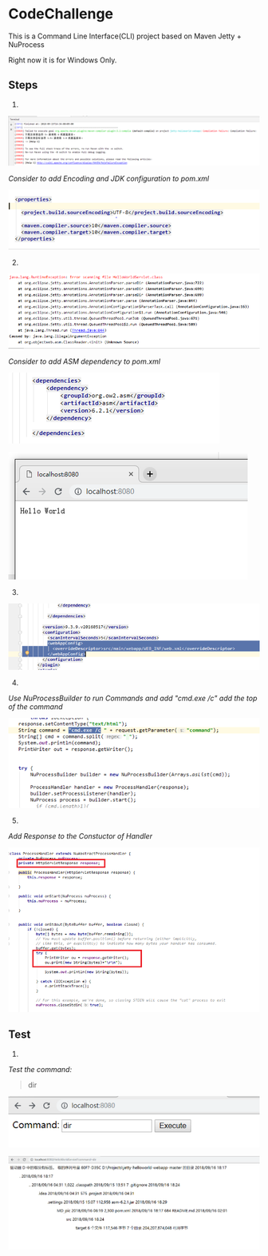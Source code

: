 
# CodeChallenge
This is a Command Line Interface(CLI) project based on Maven Jetty + NuProcess

Right now it is for Windows Only.

## Steps

1.
 ![avatar](/MD_pic/1-1.png)
 
 *Consider to add Encoding and JDK configuration to pom.xml*
 
 ![avatar](/MD_pic/1-2.png)


2.
 ![avatar](/MD_pic/2-1.png)
 
 *Consider to add ASM dependency to pom.xml*
 
 ![avatar](/MD_pic/2-2.png)
 
 ![avatar](/MD_pic/2-3.png)


3.
 ![avatar](/MD_pic/3-1.png)


4.
 *Use NuProcessBuilder to run Commands and add "cmd.exe /c" add the top of the command*
 
 ![avatar](/MD_pic/4-1.png)


5.
 *Add Response to the Constuctor of Handler*
 
 ![avatar](/MD_pic/5-1.png)

## Test

1. 
 *Test the command:*

 > dir
 
 ![avatar](/MD_pic/6-1.PNG)

 ![avatar](/MD_pic/6-2.PNG)


 

